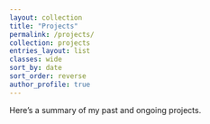 ```yaml
---
layout: collection
title: "Projects"
permalink: /projects/
collection: projects
entries_layout: list
classes: wide
sort_by: date
sort_order: reverse
author_profile: true
---
```


Here’s a summary of my past and ongoing projects.
